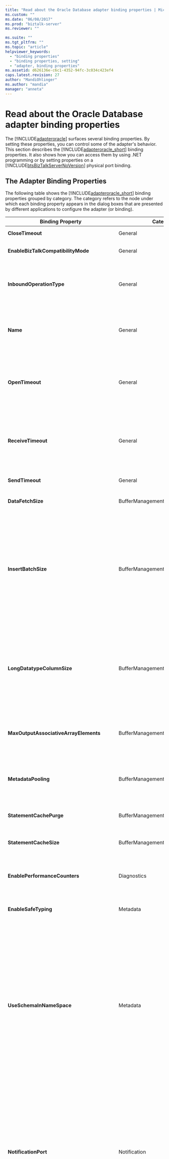 ```yaml
---
title: "Read about the Oracle Database adapter binding properties | Microsoft Docs"
ms.custom: ""
ms.date: "06/08/2017"
ms.prod: "biztalk-server"
ms.reviewer: ""

ms.suite: ""
ms.tgt_pltfrm: ""
ms.topic: "article"
helpviewer_keywords: 
  - "binding properties"
  - "binding properties, setting"
  - "adapter, binding properties"
ms.assetid: d626136e-c6c1-4352-94fc-3c034c423ef4
caps.latest.revision: 27
author: "MandiOhlinger"
ms.author: "mandia"
manager: "anneta"
---
```

# Read about the Oracle Database adapter binding properties
The [!INCLUDE[adapteroracle](../../includes/adapteroracle-md.md)] surfaces several binding properties. By setting these properties, you can control some of the adapter's behavior. This section describes the [!INCLUDE[adapteroracle_short](../../includes/adapteroracle-short-md.md)] binding properties. It also shows how you can access them by using .NET programming or by setting properties on a [!INCLUDE[btsBizTalkServerNoVersion](../../includes/btsbiztalkservernoversion-md.md)] physical port binding.  
  
## The Adapter Binding Properties  
 The following table shows the [!INCLUDE[adapteroracle_short](../../includes/adapteroracle-short-md.md)] binding properties grouped by category. The category refers to the node under which each binding property appears in the dialog boxes that are presented by different applications to configure the adapter (or binding).  
  
|Binding Property|Category|Description|.NET Type|  
|----------------------|--------------|-----------------|---------------|  
|**CloseTimeout**|General|The [!INCLUDE[nextref_btsWinCommFoundation](../../includes/nextref-btswincommfoundation-md.md)] connection close timeout. The default is 1 minute. Not supported.|System.TimeSpan|  
|**EnableBizTalkCompatibilityMode**|General|Set the value of this binding property to **True** when using the adapter with BizTalk Server. Otherwise, you must set the value of this binding property to **False**.|bool (System.Boolean)|  
|**InboundOperationType**|General|Specifies whether you want to perform **Polling** or **Notification** inbound operation. Default is **Polling**.<br /><br /> For more information about **Polling** see [Support for Receiving Polling-based Data-changed Messages in Oracle Database](../../adapters-and-accelerators/adapter-oracle-database/support-for-receiving-polling-based-data-changed-messages-in-oracle-database.md). For more information about **Notification**, see [Considerations for Receiving Database Change Notifications Using the Oracle Database adapter](../../adapters-and-accelerators/adapter-oracle-database/before-you-receive-database-change-notifications-using-the-oracle-db-adapter.md).|enum|  
|**Name**|General|A read-only value that returns the name of the file generated by the [!INCLUDE[addadapterservreflong](../../includes/addadapterservreflong-md.md)] to hold the [!INCLUDE[nextref_btsWinCommFoundation](../../includes/nextref-btswincommfoundation-md.md)] client class. The [!INCLUDE[addadapterservrefshort](../../includes/addadapterservrefshort-md.md)] forms the file name by appending "Client" to the value of the **Name** property. The value returned is "OracleDBBinding"; for this value, the generated file will be named "OracleDBBindingClient".|string|  
|**OpenTimeout**|General|ODP.NET property. Specifies the [!INCLUDE[nextref_btsWinCommFoundation](../../includes/nextref-btswincommfoundation-md.md)] connection open timeout. The default is 1 minute. This property is implemented by using ODP.NET.<br /><br /> **Important:** The [!INCLUDE[adapteroracle_short](../../includes/adapteroracle-short-md.md)] always uses **OpenTimeout** to set the connection open timeout when it opens a connection to the Oracle database. The adapter ignores any timeout (**System.TimeSpan**) parameters passed when you open a communication object, such as a channel.|System.TimeSpan|  
|**ReceiveTimeout**|General|Specifies the [!INCLUDE[nextref_btsWinCommFoundation](../../includes/nextref-btswincommfoundation-md.md)] message receive timeout. Essentially, this means the maximum amount of time the adapter waits for an inbound message. The default is 10 minutes.<br /><br /> **Important:** For inbound operations such as polling, we recommend setting the timeout to the maximum possible value, which is 24.20:31:23.6470000 (24 days). When using the adapter with [!INCLUDE[btsBizTalkServerNoVersion](../../includes/btsbiztalkservernoversion-md.md)], setting the timeout to a large value does not impact the functionality of the adapter.|System.TimeSpan|  
|**SendTimeout**|General|ODP.NET property. Specifies the [!INCLUDE[nextref_btsWinCommFoundation](../../includes/nextref-btswincommfoundation-md.md)] message send timeout. The default is 1 minute. Not supported.|System.TimeSpan|  
|**DataFetchSize**|BufferManagement|ODP.NET property. Specifies the amount of data in bytes that ODP.NET fetches from the result set in one server roundtrip. The default is 65536. This property is used for performance tuning.|long (System.Int64)|  
|**InsertBatchSize**|BufferManagement|Specifies the batch size for multiple record Insert operations. The default is one. For values of **InsertBatchSize** greater than one, the [!INCLUDE[adapteroracle_short](../../includes/adapteroracle-short-md.md)] batches the specified number of records into a single ODP.NET call. If the number of records in the Insert operation is not a multiple of the batch size, the final batch will contain fewer records than the batch size value. For example, if the insert message has 10 records and the **InsertBatchSize** is set to 1, the adapter reads individual records and writes them into the Oracle database. So, the adapter performs 10 separate operations on the Oracle database. Similarly, if the insert message has 10 records and the **InsertBatchSize** is set to 5, the adapter will read and write 5 records at a time into the Oracle database, therefore performing only 2 insert operations.<br /><br /> If the structure of the records is not the same across a batch, a **Microsoft.ServiceModel.Channels.Common.XmlReaderParsingException** exception is thrown and the transaction is rolled back for the entire insert operation. A well-chosen value for **InsertBatchSize** can greatly improve adapter performance for multiple record Insert operations.|int (System.Int32)|  
|**LongDatatypeColumnSize**|BufferManagement|Specifies the maximum size in bytes (32512) of an Oracle long data type column. The default is 0. You must use the default value if you are not performing operation on long data type. To prefetch the data, you must specify **-1** as the value for this binding property. You must explicitly set an appropriate value for this binding property if you are:<br /><br /> - Executing a stored procedure that contains parameters of long data type.<br /><br /> - Performing a Select operation on a table that contains columns with long data type, and the SELECT statement does not include the primary key column.<br /><br /> **Note:**  This binding property is deprecated.|long (System.Int64)|  
|**MaxOutputAssociativeArrayElements**|BufferManagement|Specifies the size of the associate array that the adapter creates when performing operations that return an associative array in the response. The adapter communicates the size of the array to ODP.NET, which in turn creates a buffer depending on the array size. Default is 32.<br /><br /> This binding property is useful when performing operations involving PL/SQL table types.|int (System.Int32)|  
|**MetadataPooling**|BufferManagement|ODP.NET property. Specifies whether ODP.NET caches metadata information for executed queries. The default is **True**, which enables metadata pooling. Caching this information improves performance; however, if changes to the underlying Oracle artifacts occur on the Oracle system, this pooled metadata will be out of sync. This might cause operations performed on the Oracle system to return unexpected exceptions. This property is used for performance tuning.|bool (System.Boolean)|  
|**StatementCachePurge**|BufferManagement|ODP.NET property. Specifies whether the ODP.NET statement cache associated with a connection is purged when the connection is returned to the connection pool. The default is **False**, which disables statement cache purging. This property is used for performance tuning.|bool (System.Boolean)|  
|**StatementCacheSize**|BufferManagement|ODP.NET property. Specifies the maximum number of statements that can be cached by each ODP.NET connection. Setting this property to a non-zero value enables statement caching for connections. The default is 10. This property is used for performance tuning.|int (System.Int32)|  
|**EnablePerformanceCounters**|Diagnostics|Specifies whether to enable the [!INCLUDE[afproductnameshort](../../includes/afproductnameshort-md.md)] performance counters and the [!INCLUDE[adapteroracle_short](../../includes/adapteroracle-short-md.md)] LOB Latency performance counter. The default is **False**; performance counters are disabled. The LOB Latency performance counter measures the total time spent by the [!INCLUDE[adapteroracle_short](../../includes/adapteroracle-short-md.md)] in making calls to the Oracle database.|bool (System.Boolean)|  
|**EnableSafeTyping**|Metadata|Enables or disables safe typing. The default is **False**; safe typing is disabled. This feature controls how the adapter surfaces certain Oracle data types. For more information about safe typing, see [Basic Oracle Data Types1](../../adapters-and-accelerators/adapter-oracle-database/basic-oracle-data-types1.md).|bool (System.Boolean)|  
|**UseSchemaInNameSpace**|Metadata|Specifies whether the schema name (SCOTT, HR, and so on) is included in the xml namespace for operations and their associated types. The default is **True**; the schema name is included in the namespace. The advantage of not having scheme name included in the namespace is that if there is a table with same name (for example, EMP) in two different schemas then the same XML can be used to perform the simple SQL operations (Insert, Update, Delete, Select) on both tables.<br /><br /> For example, if the **UseSchemaInNamespace** property is true, the namespace for these operations on the SCOTT.EMP table is "http://Microsoft.LobServices.OracleDB/2007/03/SCOTT/Table/EMP"; if it is false, the namespace is "http://Microsoft.LobServices.OracleDB/2007/03/Table/EMP".<br /><br /> **Important:** The message action is not affected by the **UseSchemaInNamesapce** binding property; it always includes the schema name.<br /><br /> **Important:** We strongly recommend setting this binding property to **True** while generating metadata. If you set this property to false, the Oracle schema names (for example, SCOTT) will not be available in the XML namespace of the generated schema. So, if there are two tables with the same name in two different Oracle schemas, and they are added to the same BizTalk project, the BizTalk project will fail to build and deploy. If you want to include such schemas in the same BizTalk project, you must manually edit them to include the Oracle schema name in the XML namespace.|bool (System.Boolean)|  
|**NotificationPort**|Notification|Specifies the port number that ODP.NET must open to listen for database change notification from Oracle database. Default is -1, which signifies that ODP.NET uses a valid, random, unused port number.<br /><br /> **Important:** Adapter clients will not receive database change notifications if Windows Firewall is turned on. Also, turning off Windows Firewall to receive notifications is not advisable. So, to receive notifications without compromising the security of the client-side computers, we recommend specifying a positive integer value as a port number and then adding that port number to the Windows Firewall exceptions list. If you set this binding property to the default value of -1, ODP.NET uses a random port and adapter clients will not know which port to add to Windows Firewall exceptions list. For instructions on how to add ports to Windows Firewall exceptions list, see [http://go.microsoft.com/fwlink/?LinkID=196959](http://go.microsoft.com/fwlink/?LinkID=196959).<br /><br /> **Caution:** If there is more than one application in an application domain receiving notifications using the [!INCLUDE[adapteroracle_short](../../includes/adapteroracle-short-md.md)], the **NotificationPort** binding property for all applications must be set to the same port number. This is because ODP.NET creates only one listener that listens on one port within an application domain.|int (System.Int32)|  
|**NotificationStatement**|Notification|Specifies the SELECT statement used to register for getting notifications from Oracle database. An example SELECT statement could resemble the following.<br /><br /> `SELECT TID,ACCOUNT,PROCESSED FROM SCOTT.ACCOUNTACTIVITY WHERE PROCESSED = ‘n’`<br /><br /> **Note:** You must specify the database object name along with the schema name. For example, `SCOTT.ACCOUNTACTIVITY`.<br /><br /> The adapter gets a notification message from Oracle database only when the result set for the specified SELECT statement changes.|string|  
|**NotifyOnListenerStart**|Notification|Specifies whether the adapter sends a notification message to the adapter clients, informing that the receive location is running, when the listener starts. Default is **True**.|bool (System.Boolean)|  
|**ConnectionLifetime**|OracleConnectionPool|ODP.NET property. Specifies the maximum duration in seconds of a connection. The default is 0. This property is used for performance tuning.|int (System.Int32)|  
|**DecrPoolSize**|OracleConnectionPool|ODP.NET property. Specifies the number of connections that are closed when an excessive amount of established connections are not in use. The default is 1. This is used for performance tuning.|int (System.Int32)|  
|**IncrPoolSize**|OracleConnectionPool|ODP.NET property. Specifies the number of new connections to be created when a new connection is requested and there are no available connections in the ODP.NET connection pool. The default is 5. This property is used for performance tuning.|int (System.Int32)|  
|**MaxPoolSize**|OracleConnectionPool|ODP.NET property. Specifies the maximum number of connections in an ODP.NET connection pool. The default is 100. This property is used for performance tuning.<br /><br /> **Important:** You must set **MaxPoolSize** judiciously. It is possible to exhaust the number of connections available from ODP.NET, if this value is set too large.|int (System.Int32)|  
|**MinPoolSize**|OracleConnectionPool|ODP.NET property. Specifies the minimum number of connections in an ODP.NET connection pool. The default is 1. This property is used for performance tuning.|int (System.Int32)|  
|**UseOracleConnectionPool**|OracleConnectionPool|ODP.NET property. Specifies whether to use the ODP.NET connection pool. The default is **True**, which enables connection pooling. The [!INCLUDE[adapteroracle_short](../../includes/adapteroracle-short-md.md)] implements connection pooling by using the ODP.NET connection pool.|bool (System.Boolean)|  
|**PolledDataAvailableStatement**|PollingReceive|Specifies the SELECT statement executed to determine whether any data is available for polling for a specific table. The specified statement must return a result set consisting of rows and columns. The value in the first cell of the result set indicates whether the adapter executes the value specified for the **PollingStatement** binding property. If the first cell of the result contains a positive value, the adapter executes the polling statement. For example, a valid statement for this binding property will be:<br /><br /> `Select * from <table_name>`<br /><br /> The default value of this binding property is set to:<br /><br /> `SELECT 1 FROM DUAL`<br /><br /> This implies that the adapter must continue polling irrespective of whether the table being polled has data or not.<br /><br /> **Note:** You must not specify stored procedures for this binding property. Also, this statement must not modify the underlying Oracle database.|string|  
|**PollingAction**|PollingReceive|Specifies the action for the polling operation. You can determine the polling action for a specific operation from the metadata you generate for the operation using the Consume Adapter Service Add-in.|string|  
|**PollingInterval**|PollingReceive|Specifies the transacted polling interval, that is, the interval in seconds at which the [!INCLUDE[adapteroracle_short](../../includes/adapteroracle-short-md.md)] executes the polling statement against the Oracle database. The default is 500. The polling interval is used by the adapter for the following:<br /><br /> - The time interval between successive polls. This interval is used to run the poll and post-poll queries. If these queries are executed within the specified interval, the adapter sleeps for the remaining time in the interval.<br /><br /> - The polling transaction timeout value. This value must be set large enough to include the polling statement execution time, the post-poll statement (if specified) execution time, and the time to receive the reply from the client application to commit the transaction.<br /><br /> If the client application sends a reply before the polling interval expires, the adapter commits the transaction and waits until the polling interval is reached to execute the next poll.<br /><br /> If the client application returns a fault, the adapter terminates the transaction.<br /><br /> If the polling interval expires before the client application sends the reply, the transaction will time out. For more information about how to use binding properties in a polling scenario, see [Support for Receiving Polling-based Data-changed Messages in Oracle Database](../../adapters-and-accelerators/adapter-oracle-database/support-for-receiving-polling-based-data-changed-messages-in-oracle-database.md).|int (System.Int32)|  
|**PollingStatement**|PollingReceive|Specifies the polling statement. You can specify a simple SELECT statement or a stored procedure, function, or a packaged procedure or function for polling.<br /><br /> - If you want to poll a table or view, you must specify a SELECT query in this binding property.<br /><br /> - If you want to poll using a stored procedure, function, or procedure or function within a package, you must specify the entire request message for the respective operation in this binding property.<br /><br /> The polling statement is executed only if the statement executed by the **PolledDataAvailableStatement** binding property returns some data.<br /><br /> **Important:** The [!INCLUDE[adapteroracle_short](../../includes/adapteroracle-short-md.md)] executes the polling statement and the post-poll statement (if specified) inside of an Oracle transaction. If you are using a SELECT statement in the **PollingStatement** binding property, we recommend that you specify a FOR UPDATE clause in your SELECT statement. This will ensure that the selected records are locked during the transaction and that the post-poll statement can perform any required updates on the selected records.<br /><br /> For more information about how to use binding properties in a polling scenario, including the use of the FOR UPDATE clause; see [Support for Receiving Polling-based Data-changed Messages in Oracle Database](../../adapters-and-accelerators/adapter-oracle-database/support-for-receiving-polling-based-data-changed-messages-in-oracle-database.md).|string|  
|**PollWhileDataFound**|PollingReceive|Specifies whether the [!INCLUDE[adapteroracle_short](../../includes/adapteroracle-short-md.md)] ignores the polling interval and continuously polls the Oracle database, if data is available in the table being polled. If no data is available in the table, the adapter reverts to execute the SQL statement at the specified polling interval. Default is **False**.<br /><br /> Consider a scenario where the polling interval is set to 60 seconds, and the statement specified for PolledDataAvailableStatement returns that data is available for polling. The adapter then executes the statement specified for the PollingInput binding property. Assuming that the adapter takes just 10 seconds to execute the statement, it will now have to wait for 50 seconds before executing the PolledDataAvailableStatement again, and then subsequently execute the polling statement. Instead, to optimize the performance you can set the PollWhileDataFound binding property to true so that the adapter can start executing the next polling cycle as soon as the previous polling cycle ends.<br /><br /> **Note:** This binding property is applicable both for polling on tables and views and polling using stored procedures, functions, or packaged procedures or functions.|string|  
|**PostPollStatement**|PollingReceive|Specifies a PL/SQL block that is executed after the polling statement and before the /POLLINGSTMT message is sent to the consumer. The default is **null**; no post-poll statement is executed. The post-poll statement executes inside the polling transaction. Two common uses for the post-poll statement are to:<br /><br /> - Update a column in the rows returned in the polling statement to indicate that they have been processed and should be excluded from subsequent polling queries.<br /><br /> - Move processed records to a different table.<br /><br /> **Important:** If a post-poll statement is specified, **PollingInterval** should be set large enough for the PL/SQL block to complete before the interval expires.<br /><br /> For more information about how to use binding properties in a polling scenario, see [Support for Receiving Polling-based Data-changed Messages in Oracle Database](../../adapters-and-accelerators/adapter-oracle-database/support-for-receiving-polling-based-data-changed-messages-in-oracle-database.md).|string|  
|**SkipNilNodes**|Run Time Behavior|Specifies whether the [!INCLUDE[adapteroracle_short](../../includes/adapteroracle-short-md.md)] will skip inserting or updating values for nodes that are marked as ‘nil’ in the request XML. This binding property is applicable for inserting or updating records in a table and for RECORD type parameters in stored procedures. Default is **True**, which means the adapter will skip passing values for nodes that are marked as ‘nil’. In this case, the default value in Oracle (if specified) is taken into account for nodes that are marked as ‘nil’. If set to **False**, the adapter explicitly passes a null value for these nodes.<br /><br /> **Note:** For nodes that are not present in the request XML, the adapter always skips passing values, irrespective of the value of the **SkipNilNodes** binding property.For PL/SQL tables of RECORDS, the adapter always passes a null value for nodes that are either marked as ‘nil’ or not present in the request XML, irrespective of the value of the **SkipNilNodes** binding property.<br /><br /> The following example explains the difference in the adapter configuration based on the value you set for this binding property. Assume a request XML resembles the following:<br /><br /> `<EMPNO>1000</EMPNO> <ENAME>John</ENAME> <SAL nil=’true’></SAL>`<br /><br /> If **SkipNilNodes** is set to **True**, the adapter executes the following command:<br /><br /> `INSERT INTO EMP (EMPNO, ENAME) VALUES (1000, “John”);`<br /><br /> If **SkipNilNodes** is set to **False**, the adapter executes the following query:<br /><br /> `INSERT INTO EMP (EMPNO, ENAME, SAL) VALUES (1000, “John”, null);`<br /><br /> Note that in the second statement, the adapter explicitly inserts a null value for the parameter “SAL”.|bool (System.Boolean)|  
|**UseAmbientTransaction**|Transactions|Specifies whether the [!INCLUDE[adapteroracle_short](../../includes/adapteroracle-short-md.md)] performs the operations using the transaction context provided by the caller. The default value is **True**, which means that the adapter always performs the operations in a transaction context, assuming that the client is providing the transactional context. If there are other resources participating in the transaction, the connections created enlist in System.Transaction and are elevated to an MSDTC transaction.<br /><br /> However, there can be scenarios where you do not want the adapter to perform operations in a transactional context. For example:<br /><br /> - While performing a simple SELECT operation on the Oracle database (on a send port).<br /><br /> - While specify a polling statement that performs a SELECT operation and does not involve any changes to the table either through a DELETE statement or by invoking a stored procedure (on a receive port).<br /><br /> Both these operations do not make any updates to the database table and hence, elevating these operations to use an MSDTC transaction can be a performance overhead. In such scenarios, you can set the binding property to false so that the [!INCLUDE[adapteroracle_short](../../includes/adapteroracle-short-md.md)] does not perform the operations in a transaction context.<br /><br /> **Note:** Not performing operations in a transactional context is advisable only for operations that do not make changes to the database. For operations that update data in the database, we recommend setting the binding property to true otherwise you might either experience message loss or duplicate messages depending on whether you are performing inbound or outbound operations.|bool (System.Boolean)|  
|**GeneratedUserTypesAssemblyFilePath**|UDT .NET Type Generation – Design Time|Specifies the name and path of the DLL that the adapter generates, while generating metadata, containing all UDTs that are used in the metadata. You must specify a DLL name if you are generating metadata for packages, stored procedures, or functions that use UDTs. Specifying the DLL name is optional for tables and views that have UDTs. The generated DLL is saved to the same location as the executable.<br /><br /> This binding property is required only while generating metadata.<br /><br /> **Note:** You must specify only one filename. For all the UDTs in the metadata, the adapter generates a single file with the given name. If you do not specify a name, the adapter generates the DLL with a GUID name. This binding property is not available in BizTalk Server while configuring a **WCF-OracleDB** receive or send port.|string|  
|**GeneratedUserTypesAssemblyKeyFilePath**|UDT .NET Type Generation – Design Time|Specifies the name and path of the key file that the adapter uses to create a strongly-typed assembly.<br /><br /> This binding property is optional and is required only while generating metadata.<br /><br /> **Note:** This binding property is not available in BizTalk Server while configuring a **WCF-OracleDB** receive or send port.|string|  
|**UserAssembliesLoadPath**|UDT .NET Type Generation – Run Time|Specifies the name of the DLLs, separated by a semi-colon, which the adapter creates while generating metadata. These DLLs are saved at the location you specified for the **GeneratedUserTypesAssemblyFilePath** binding property while generating metadata. You must manually copy these DLLs to the following locations:<br /><br /> **For BizTalk projects**: Copy the DLLs at the same location as BTSNTSvc.exe. For [!INCLUDE[btsBizTalkServer2006r3](../../includes/btsbiztalkserver2006r3-md.md)], this is available typically under \<installation drive\>:\Program Files\Microsoft [!INCLUDE[btsBizTalkServer2006r3](../../includes/btsbiztalkserver2006r3-md.md)].<br /><br /> **For .NET Projects**: Copy the DLLs to the \bin\Development folder within your .NET project folder.<br /><br /> This binding property is required only while sending and receiving messages to perform operations on the Oracle database.|string|  
|**AcceptCredentialsInUri**|Not surfaced by the [!INCLUDE[consumeadapterservshort](../../includes/consumeadapterservshort-md.md)] or the [!INCLUDE[addadapterservrefshort](../../includes/addadapterservrefshort-md.md)].|Specifies whether the Oracle connection URI can contain user credentials for the Oracle database. The default is **False**, which disables user credentials in the connection URI. If **AcceptCredentialsInUri** is **False** and the Oracle connection URI contains user credentials, the [!INCLUDE[adapteroracle_short](../../includes/adapteroracle-short-md.md)] throws an exception. You can set **AcceptCredentialsInUri** to **True** if you must specify credentials in the URI. For more information, see [Create the Oracle Database Connection URI](../../adapters-and-accelerators/adapter-oracle-database/create-the-oracle-database-connection-uri.md).|bool (System.Boolean)|  
  
## How Do I Set Oracle Binding Properties?  
 You can set the Oracle binding properties when you specify a connection to an Oracle database. For information about how to set binding properties when you:  
  
-   Use the [!INCLUDE[consumeadapterservlong](../../includes/consumeadapterservlong-md.md)] or the [!INCLUDE[addadapterservreflong](../../includes/addadapterservreflong-md.md)], see [Connect to Oracle Database in Visual Studio using the Consume Adapter Service](../../adapters-and-accelerators/adapter-oracle-database/connect-to-oracle-database-in-visual-studio-using-the-consume-adapter-service.md).  
  
    > [!IMPORTANT]
    >  While using the [!INCLUDE[consumeadapterservlong](../../includes/consumeadapterservlong-md.md)] or the [!INCLUDE[addadapterservreflong](../../includes/addadapterservreflong-md.md)], if you do not specify a value for a binding property of type string and whose default value is null then that binding property will not be available in the binding file (an XML file) or the app.config file respectively. You must manually add the binding property and its value in the binding file or the app.config file, if required.  
  
-   Configure a send port or receive port (location) in a [!INCLUDE[btsBizTalkServerNoVersion](../../includes/btsbiztalkservernoversion-md.md)] solution, see [Manually Configure a physical port binding to the Oracle Database Adapter](../../adapters-and-accelerators/adapter-oracle-database/manually-configure-a-physical-port-binding-to-the-oracle-database-adapter.md).  
  
-   Use the WCF channel model in a programming solution, see [Create a channel using Oracle Database](../../adapters-and-accelerators/adapter-oracle-database/create-a-channel-using-oracle-database.md).  
  
-   Use the WCF service model in a programming solution, see [Configure a client binding for the Oracle Database](../../adapters-and-accelerators/adapter-oracle-database/configure-a-client-binding-for-the-oracle-database.md).  
  
-   Use the WCF ServiceModel Metadata Utility Tool (svcutil.exe), see [Using the ServiceModel Metadata Utility Tool with the BizTalk Adapter for Oracle Database](../../adapters-and-accelerators/adapter-oracle-database/use-the-servicemodel-metadata-utility-with-the-oracle-db-adapter-in-biztalk.md).  
  
## See Also  
 [Development Tasks for BizTalk Application Deployment](../../core/development-tasks-for-biztalk-application-deployment.md)